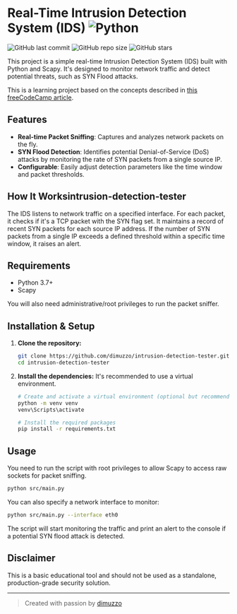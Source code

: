 # Real-Time Intrusion Detection System (IDS)  <img src="https://img.shields.io/badge/Python-3776AB?style=for-the-badge&logo=python&logoColor=white" alt="Python"/>

![GitHub last commit](https://img.shields.io/github/last-commit/dimuzzo/intrusion-detection-tester?style=flat-square&logo=github&label=Last%20Commit)
![GitHub repo size](https://img.shields.io/github/repo-size/dimuzzo/intrusion-detection-tester?style=flat-square&logo=github&label=Repo%20Size)
![GitHub stars](https://img.shields.io/github/stars/dimuzzo/intrusion-detection-tester?style=flat-square&logo=github&label=Stars)

This project is a simple real-time Intrusion Detection System (IDS) built with Python and Scapy. It's designed to monitor network traffic and detect potential threats, such as SYN Flood attacks.

This is a learning project based on the concepts described in [this freeCodeCamp article](https://www.freecodecamp.org/news/build-a-real-time-intrusion-detection-system-with-python/).

## Features

-   **Real-time Packet Sniffing**: Captures and analyzes network packets on the fly.
-   **SYN Flood Detection**: Identifies potential Denial-of-Service (DoS) attacks by monitoring the rate of SYN packets from a single source IP.
-   **Configurable**: Easily adjust detection parameters like the time window and packet thresholds.

## How It Worksintrusion-detection-tester

The IDS listens to network traffic on a specified interface. For each packet, it checks if it's a TCP packet with the SYN flag set. It maintains a record of recent SYN packets for each source IP address. If the number of SYN packets from a single IP exceeds a defined threshold within a specific time window, it raises an alert.

## Requirements

-   Python 3.7+
-   Scapy

You will also need administrative/root privileges to run the packet sniffer.

## Installation & Setup

1.  **Clone the repository:**
    ```bash
    git clone https://github.com/dimuzzo/intrusion-detection-tester.git
    cd intrusion-detection-tester
    ```

2.  **Install the dependencies:**
    It's recommended to use a virtual environment.
    ```bash
    # Create and activate a virtual environment (optional but recommended)
    python -m venv venv
    venv\Scripts\activate

    # Install the required packages
    pip install -r requirements.txt
    ```

## Usage

You need to run the script with root privileges to allow Scapy to access raw sockets for packet sniffing.

```bash
python src/main.py
```

You can also specify a network interface to monitor:

```bash
python src/main.py --interface eth0
```

The script will start monitoring the traffic and print an alert to the console if a potential SYN flood attack is detected.

## Disclaimer

This is a basic educational tool and should not be used as a standalone, production-grade security solution.

---

> Created with passion by [dimuzzo](https://github.com/dimuzzo)

